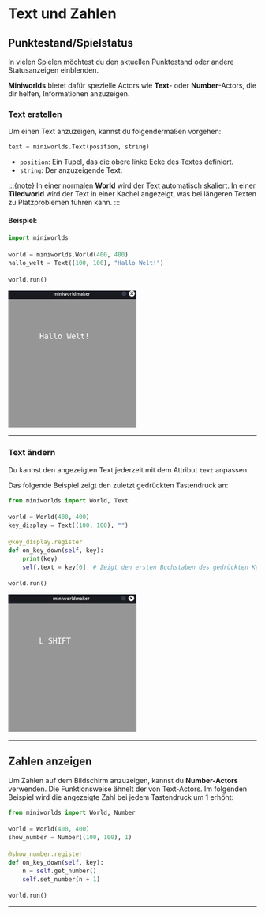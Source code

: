 # Text und Zahlen

## Punktestand/Spielstatus

In vielen Spielen möchtest du den aktuellen Punktestand oder andere Statusanzeigen einblenden. 

**Miniworlds** bietet dafür spezielle Actors wie **Text**- oder **Number**-Actors, die dir helfen, Informationen anzuzeigen.

### Text erstellen

Um einen Text anzuzeigen, kannst du folgendermaßen vorgehen:

```python
text = miniworlds.Text(position, string)
```

- `position`: Ein Tupel, das die obere linke Ecke des Textes definiert.
- `string`: Der anzuzeigende Text.

:::{note}
In einer normalen **World** wird der Text automatisch skaliert. 
In einer **Tiledworld** wird der Text in einer Kachel angezeigt, was bei längeren Texten zu Platzproblemen führen kann.
:::

#### Beispiel:

```python
import miniworlds 

world = miniworlds.World(400, 400)
hallo_welt = Text((100, 100), "Hallo Welt!")

world.run()
```

<img src="../_images/text1.png" width=260px alt="Textbeispiel"/>

---

### Text ändern

Du kannst den angezeigten Text jederzeit mit dem Attribut `text` anpassen.

Das folgende Beispiel zeigt den zuletzt gedrückten Tastendruck an:

```python
from miniworlds import World, Text

world = World(400, 400)
key_display = Text((100, 100), "")

@key_display.register
def on_key_down(self, key):
    print(key)
    self.text = key[0]  # Zeigt den ersten Buchstaben des gedrückten Keys an

world.run()
```

<img src="../_images/text2.png" width=260px alt="Text mit Tasteneingabe"/>

---

## Zahlen anzeigen

Um Zahlen auf dem Bildschirm anzuzeigen, kannst du **Number-Actors** verwenden. Die Funktionsweise ähnelt der von Text-Actors. Im folgenden Beispiel wird die angezeigte Zahl bei jedem Tastendruck um 1 erhöht:

```python
from miniworlds import World, Number

world = World(400, 400)
show_number = Number((100, 100), 1)

@show_number.register
def on_key_down(self, key):
    n = self.get_number()
    self.set_number(n + 1)

world.run()
```

---

